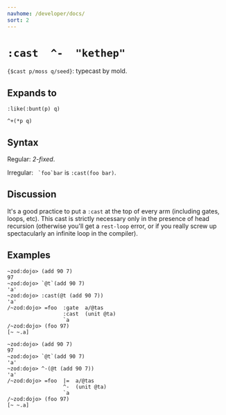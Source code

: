 ```yaml
---
navhome: /developer/docs/
sort: 2
---
```


# `:cast  ^-  "kethep"`

`{$cast p/moss q/seed}`: typecast by mold.

## Expands to

```
:like(:bunt(p) q)
```

```
^+(*p q)
```

## Syntax

Regular: *2-fixed*.

Irregular: `` `foo`bar`` is `:cast(foo bar)`.

## Discussion

It's a good practice to put a `:cast` at the top of every arm
(including gates, loops, etc).  This cast is strictly necessary
only in the presence of head recursion (otherwise you'll get a
`rest-loop` error, or if you really screw up spectacularly an 
infinite loop in the compiler).

## Examples

```
~zod:dojo> (add 90 7)
97
~zod:dojo> `@t`(add 90 7)
'a'
~zod:dojo> :cast(@t (add 90 7))
'a'
/~zod:dojo> =foo  :gate  a/@tas
                  :cast  (unit @ta)
                  `a
/~zod:dojo> (foo 97)
[~ ~.a]
```

```
~zod:dojo> (add 90 7)
97
~zod:dojo> `@t`(add 90 7)
'a'
~zod:dojo> ^-(@t (add 90 7))
'a'
/~zod:dojo> =foo  |=  a/@tas
                  ^-  (unit @ta)
                  `a
/~zod:dojo> (foo 97)
[~ ~.a]
```

